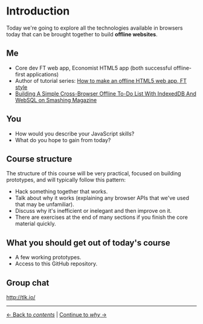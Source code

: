 # Introduction

Today we're going to explore all the technologies available in browsers today that can be brought together to build **offline websites**.

## Me

- Core dev FT web app, Economist HTML5 app (both successful offline-first applications)
- Author of tutorial series: [How to make an offline HTML5 web app, FT style](http://labs.ft.com/2012/08/basic-offline-html5-web-app/)
- [Building A Simple Cross-Browser Offline To-Do List With IndexedDB And WebSQL on Smashing Magazine](http://www.smashingmagazine.com/2014/09/02/building-simple-cross-browser-offline-todo-list-indexeddb-websql/)

## You

- How would you describe your JavaScript skills?
- What do you hope to gain from today?

## Course structure

The structure of this course will be very practical, focused on building prototypes, and will typically follow this pattern:

- Hack something together that works.
- Talk about why it works (explaining any browser APIs that we've used that may be unfamiliar).
- Discuss why it's inefficient or inelegant and then improve on it.
- There are exercises at the end of many sections if you finish the core material quickly.

## What you should get out of today's course

- A few working prototypes.
- Access to this GitHub repository.

## Group chat

http://tlk.io/

---

[← Back to *contents*](https://github.com/matthew-andrews/workshop-making-it-work-offline) | [Continue to *why* →](./why.md)
